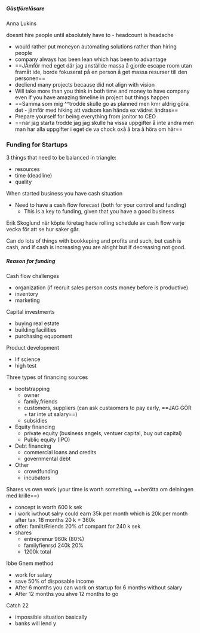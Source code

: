 
##### Gästföreläsare
Anna Lukins

doesnt hire people until absolutely have to - headcount is headache
- would rather put moneyon automating solutions rather than hiring people
- company always has been lean which has been to advantage
- ==JÄmför med eget där jag anställde massa å gjorde escape room utan framåt ide, borde fokuserat på en person å get massa resurser till den personen==
- decliend many projects because did not align with vision
- Will take more than you think in both time and money to have company even if you have amazing timeline in project but things happen
- ==Samma som mig ^^trodde skulle go as planned men kmr aldrig göra det - jämför med hiking att vadsom kan hända ex vädret ändras==
- Prepare yourself for being everything from janitor to CEO
- ==när jag starta trodde jag jag skulle ha vissa uppgifter å inte andra men man har alla uppgifter i eget de va chock oxå å bra å höra om här==


### Funding for Startups

3 things that need to be balanced in triangle:
- resources
- time (deadline)
- quality 


When started business you have cash situation

- Need to have a cash flow forecast (both for your control and funding)
	- This is a key to funding, given that you have a good business

Erik Skoglund när köpte företag hade rolling schedule av cash flow varje vecka för att se hur saker går.

Can do lots of things with bookkeping and profits and such, but cash is cash, and if cash is increasing you are alright but if decreasing not good.

##### Reason for funding
Cash flow challenges
- organization (if recruit sales person costs money before is productive)
- inventory
- marketing

Capital investments
- buying real estate 
- building facilities
- purchasing equpoment

Product development
- lif science
- high test

Three types of financing sources

- bootstrapping
	- owner
	- family,friends
	- customers, suppliers (can ask custaomers to pay early, ==JAG GÖR + tar inte ut salary==)
	- subsidies
- Equity financing
	- private equity (business angels, ventuer capital, buy out capital)
	- Public equity (IPO)
- Debt financing
	- commercial loans and credits
	- governmental debt
- Other
	- crowdfunding
	- incubators


Shares vs own work (your time is worth something, ==berötta om delningen med krille==)
- concept is worth 600 k sek
- i work iwthout salry could earn 35k per month which is 20k per month after tax. 18 months 20 k = 360k
- offer: familt/Friends 20% of compant for 240 k sek
- shares
	- entreprenur 960k (80%)
	- familyfienrsd 240k 20%
	- 1200k total


Ibbe Gnem method
- work for salary
- save 50% of disposable income
- After 6 months you can work on startup for 6 months without salary
- After 12 months you ahve 12 months to go



Catch 22 
- impossible situation basically
- banks will lend y


































